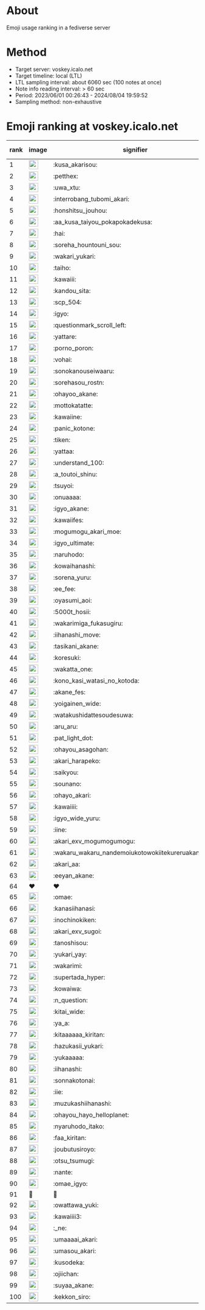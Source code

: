 # About
Emoji usage ranking in a fediverse server

# Method
- Target server: voskey.icalo.net
- Target timeline: local (LTL)
- LTL sampling interval: about 6060 sec (100 notes at once)
- Note info reading interval: > 60 sec
- Period: 2023/06/01 00:26:43 - 2024/08/04 19:59:52 
- Sampling method: non-exhaustive

# Emoji ranking at voskey.icalo.net

|rank|image|signifier|type|frequency score|
|----|----|----|----|----|
|1|<img height="24" src="https://voskey.icalo.net/emoji/kusa_akarisou.webp">|:kusa_akarisou:|custom|29824|
|2|<img height="24" src="https://voskey.icalo.net/emoji/petthex.webp">|:petthex:|custom|21568|
|3|<img height="24" src="https://voskey.icalo.net/emoji/uwa_xtu.webp">|:uwa_xtu:|custom|11887|
|4|<img height="24" src="https://voskey.icalo.net/emoji/interrobang_tubomi_akari.webp">|:interrobang_tubomi_akari:|custom|11513|
|5|<img height="24" src="https://voskey.icalo.net/emoji/honshitsu_jouhou.webp">|:honshitsu_jouhou:|custom|9050|
|6|<img height="24" src="https://voskey.icalo.net/emoji/aa_kusa_taiyou_pokapokadekusa.webp">|:aa_kusa_taiyou_pokapokadekusa:|custom|8735|
|7|<img height="24" src="https://voskey.icalo.net/emoji/hai.webp">|:hai:|custom|7890|
|8|<img height="24" src="https://voskey.icalo.net/emoji/soreha_hountouni_sou.webp">|:soreha_hountouni_sou:|custom|7027|
|9|<img height="24" src="https://voskey.icalo.net/emoji/wakari_yukari.webp">|:wakari_yukari:|custom|6772|
|10|<img height="24" src="https://voskey.icalo.net/emoji/taiho.webp">|:taiho:|custom|6665|
|11|<img height="24" src="https://voskey.icalo.net/emoji/kawaiii.webp">|:kawaiii:|custom|6046|
|12|<img height="24" src="https://voskey.icalo.net/emoji/kandou_sita.webp">|:kandou_sita:|custom|6040|
|13|<img height="24" src="https://voskey.icalo.net/emoji/scp_504.webp">|:scp_504:|custom|5709|
|14|<img height="24" src="https://voskey.icalo.net/emoji/igyo.webp">|:igyo:|custom|4479|
|15|<img height="24" src="https://voskey.icalo.net/emoji/questionmark_scroll_left.webp">|:questionmark_scroll_left:|custom|4449|
|16|<img height="24" src="https://voskey.icalo.net/emoji/yattare.webp">|:yattare:|custom|4428|
|17|<img height="24" src="https://voskey.icalo.net/emoji/porno_poron.webp">|:porno_poron:|custom|4360|
|18|<img height="24" src="https://voskey.icalo.net/emoji/vohai.webp">|:vohai:|custom|4144|
|19|<img height="24" src="https://voskey.icalo.net/emoji/sonokanouseiwaaru.webp">|:sonokanouseiwaaru:|custom|4114|
|20|<img height="24" src="https://voskey.icalo.net/emoji/sorehasou_rostn.webp">|:sorehasou_rostn:|custom|3953|
|21|<img height="24" src="https://voskey.icalo.net/emoji/ohayoo_akane.webp">|:ohayoo_akane:|custom|3933|
|22|<img height="24" src="https://voskey.icalo.net/emoji/mottokatatte.webp">|:mottokatatte:|custom|3703|
|23|<img height="24" src="https://voskey.icalo.net/emoji/kawaiine.webp">|:kawaiine:|custom|3605|
|24|<img height="24" src="https://voskey.icalo.net/emoji/panic_kotone.webp">|:panic_kotone:|custom|3604|
|25|<img height="24" src="https://voskey.icalo.net/emoji/tiken.webp">|:tiken:|custom|3587|
|26|<img height="24" src="https://voskey.icalo.net/emoji/yattaa.webp">|:yattaa:|custom|3585|
|27|<img height="24" src="https://voskey.icalo.net/emoji/understand_100.webp">|:understand_100:|custom|3536|
|28|<img height="24" src="https://voskey.icalo.net/emoji/a_toutoi_shinu.webp">|:a_toutoi_shinu:|custom|3286|
|29|<img height="24" src="https://voskey.icalo.net/emoji/tsuyoi.webp">|:tsuyoi:|custom|3238|
|30|<img height="24" src="https://voskey.icalo.net/emoji/onuaaaa.webp">|:onuaaaa:|custom|3046|
|31|<img height="24" src="https://voskey.icalo.net/emoji/igyo_akane.webp">|:igyo_akane:|custom|2981|
|32|<img height="24" src="https://voskey.icalo.net/emoji/kawaiifes.webp">|:kawaiifes:|custom|2833|
|33|<img height="24" src="https://voskey.icalo.net/emoji/mogumogu_akari_moe.webp">|:mogumogu_akari_moe:|custom|2828|
|34|<img height="24" src="https://voskey.icalo.net/emoji/igyo_ultimate.webp">|:igyo_ultimate:|custom|2779|
|35|<img height="24" src="https://voskey.icalo.net/emoji/naruhodo.webp">|:naruhodo:|custom|2775|
|36|<img height="24" src="https://voskey.icalo.net/emoji/kowaihanashi.webp">|:kowaihanashi:|custom|2700|
|37|<img height="24" src="https://voskey.icalo.net/emoji/sorena_yuru.webp">|:sorena_yuru:|custom|2553|
|38|<img height="24" src="https://voskey.icalo.net/emoji/ee_fee.webp">|:ee_fee:|custom|2550|
|39|<img height="24" src="https://voskey.icalo.net/emoji/oyasumi_aoi.webp">|:oyasumi_aoi:|custom|2502|
|40|<img height="24" src="https://voskey.icalo.net/emoji/5000t_hosii.webp">|:5000t_hosii:|custom|2469|
|41|<img height="24" src="https://voskey.icalo.net/emoji/wakarimiga_fukasugiru.webp">|:wakarimiga_fukasugiru:|custom|2421|
|42|<img height="24" src="https://voskey.icalo.net/emoji/iihanashi_move.webp">|:iihanashi_move:|custom|2370|
|43|<img height="24" src="https://voskey.icalo.net/emoji/tasikani_akane.webp">|:tasikani_akane:|custom|2179|
|44|<img height="24" src="https://voskey.icalo.net/emoji/koresuki.webp">|:koresuki:|custom|2153|
|45|<img height="24" src="https://voskey.icalo.net/emoji/wakatta_one.webp">|:wakatta_one:|custom|2145|
|46|<img height="24" src="https://voskey.icalo.net/emoji/kono_kasi_watasi_no_kotoda.webp">|:kono_kasi_watasi_no_kotoda:|custom|2141|
|47|<img height="24" src="https://voskey.icalo.net/emoji/akane_fes.webp">|:akane_fes:|custom|2141|
|48|<img height="24" src="https://voskey.icalo.net/emoji/yoigainen_wide.webp">|:yoigainen_wide:|custom|2132|
|49|<img height="24" src="https://voskey.icalo.net/emoji/watakushidattesoudesuwa.webp">|:watakushidattesoudesuwa:|custom|2104|
|50|<img height="24" src="https://voskey.icalo.net/emoji/aru_aru.webp">|:aru_aru:|custom|2101|
|51|<img height="24" src="https://voskey.icalo.net/emoji/pat_light_dot.webp">|:pat_light_dot:|custom|2046|
|52|<img height="24" src="https://voskey.icalo.net/emoji/ohayou_asagohan.webp">|:ohayou_asagohan:|custom|2000|
|53|<img height="24" src="https://voskey.icalo.net/emoji/akari_harapeko.webp">|:akari_harapeko:|custom|1991|
|54|<img height="24" src="https://voskey.icalo.net/emoji/saikyou.webp">|:saikyou:|custom|1949|
|55|<img height="24" src="https://voskey.icalo.net/emoji/sounano.webp">|:sounano:|custom|1932|
|56|<img height="24" src="https://voskey.icalo.net/emoji/ohayo_akari.webp">|:ohayo_akari:|custom|1906|
|57|<img height="24" src="https://voskey.icalo.net/emoji/kawaiiii.webp">|:kawaiiii:|custom|1876|
|58|<img height="24" src="https://voskey.icalo.net/emoji/igyo_wide_yuru.webp">|:igyo_wide_yuru:|custom|1858|
|59|<img height="24" src="https://voskey.icalo.net/emoji/iine.webp">|:iine:|custom|1809|
|60|<img height="24" src="https://voskey.icalo.net/emoji/akari_exv_mogumogumogu.webp">|:akari_exv_mogumogumogu:|custom|1793|
|61|<img height="24" src="https://voskey.icalo.net/emoji/wakaru_wakaru_nandemoiukotowokiitekureruakanetyan.webp">|:wakaru_wakaru_nandemoiukotowokiitekureruakanetyan:|custom|1786|
|62|<img height="24" src="https://voskey.icalo.net/emoji/akari_aa.webp">|:akari_aa:|custom|1700|
|63|<img height="24" src="https://voskey.icalo.net/emoji/eeyan_akane.webp">|:eeyan_akane:|custom|1694|
|64|❤|❤|unicode|1663|
|65|<img height="24" src="https://voskey.icalo.net/emoji/omae.webp">|:omae:|custom|1654|
|66|<img height="24" src="https://voskey.icalo.net/emoji/kanasiihanasi.webp">|:kanasiihanasi:|custom|1640|
|67|<img height="24" src="https://voskey.icalo.net/emoji/inochinokiken.webp">|:inochinokiken:|custom|1615|
|68|<img height="24" src="https://voskey.icalo.net/emoji/akari_exv_sugoi.webp">|:akari_exv_sugoi:|custom|1613|
|69|<img height="24" src="https://voskey.icalo.net/emoji/tanoshisou.webp">|:tanoshisou:|custom|1610|
|70|<img height="24" src="https://voskey.icalo.net/emoji/yukari_yay.webp">|:yukari_yay:|custom|1609|
|71|<img height="24" src="https://voskey.icalo.net/emoji/wakarimi.webp">|:wakarimi:|custom|1568|
|72|<img height="24" src="https://voskey.icalo.net/emoji/supertada_hyper.webp">|:supertada_hyper:|custom|1536|
|73|<img height="24" src="https://voskey.icalo.net/emoji/kowaiwa.webp">|:kowaiwa:|custom|1517|
|74|<img height="24" src="https://voskey.icalo.net/emoji/n_question.webp">|:n_question:|custom|1503|
|75|<img height="24" src="https://voskey.icalo.net/emoji/kitai_wide.webp">|:kitai_wide:|custom|1498|
|76|<img height="24" src="https://voskey.icalo.net/emoji/ya_a.webp">|:ya_a:|custom|1494|
|77|<img height="24" src="https://voskey.icalo.net/emoji/kitaaaaaa_kiritan.webp">|:kitaaaaaa_kiritan:|custom|1482|
|78|<img height="24" src="https://voskey.icalo.net/emoji/hazukasii_yukari.webp">|:hazukasii_yukari:|custom|1446|
|79|<img height="24" src="https://voskey.icalo.net/emoji/yukaaaaa.webp">|:yukaaaaa:|custom|1371|
|80|<img height="24" src="https://voskey.icalo.net/emoji/iihanashi.webp">|:iihanashi:|custom|1368|
|81|<img height="24" src="https://voskey.icalo.net/emoji/sonnakotonai.webp">|:sonnakotonai:|custom|1361|
|82|<img height="24" src="https://voskey.icalo.net/emoji/iie.webp">|:iie:|custom|1343|
|83|<img height="24" src="https://voskey.icalo.net/emoji/muzukashiihanashi.webp">|:muzukashiihanashi:|custom|1338|
|84|<img height="24" src="https://voskey.icalo.net/emoji/ohayou_hayo_helloplanet.webp">|:ohayou_hayo_helloplanet:|custom|1324|
|85|<img height="24" src="https://voskey.icalo.net/emoji/nyaruhodo_itako.webp">|:nyaruhodo_itako:|custom|1306|
|86|<img height="24" src="https://voskey.icalo.net/emoji/faa_kiritan.webp">|:faa_kiritan:|custom|1295|
|87|<img height="24" src="https://voskey.icalo.net/emoji/joubutusiroyo.webp">|:joubutusiroyo:|custom|1292|
|88|<img height="24" src="https://voskey.icalo.net/emoji/otsu_tsumugi.webp">|:otsu_tsumugi:|custom|1255|
|89|<img height="24" src="https://voskey.icalo.net/emoji/nante.webp">|:nante:|custom|1244|
|90|<img height="24" src="https://voskey.icalo.net/emoji/omae_igyo.webp">|:omae_igyo:|custom|1231|
|91|🤔|🤔|unicode|1221|
|92|<img height="24" src="https://voskey.icalo.net/emoji/owattawa_yuki.webp">|:owattawa_yuki:|custom|1219|
|93|<img height="24" src="https://voskey.icalo.net/emoji/kawaiiii3.webp">|:kawaiiii3:|custom|1218|
|94|<img height="24" src="https://voskey.icalo.net/emoji/_ne.webp">|:_ne:|custom|1179|
|95|<img height="24" src="https://voskey.icalo.net/emoji/umaaaai_akari.webp">|:umaaaai_akari:|custom|1176|
|96|<img height="24" src="https://voskey.icalo.net/emoji/umasou_akari.webp">|:umasou_akari:|custom|1175|
|97|<img height="24" src="https://voskey.icalo.net/emoji/kusodeka.webp">|:kusodeka:|custom|1163|
|98|<img height="24" src="https://voskey.icalo.net/emoji/ojiichan.webp">|:ojiichan:|custom|1160|
|99|<img height="24" src="https://voskey.icalo.net/emoji/suyaa_akane.webp">|:suyaa_akane:|custom|1160|
|100|<img height="24" src="https://voskey.icalo.net/emoji/kekkon_siro.webp">|:kekkon_siro:|custom|1159|
